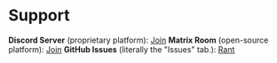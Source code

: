 # Support
**Discord Server** (proprietary platform): [Join](https://discord.gg/aBQQ2gaqkU)
**Matrix Room** (open-source platform): [Join](https://matrix.to/#/#arctinelinux:matrix.org)
**GitHub Issues** (literally the "Issues" tab.): [Rant](https://github.com/Lintine/Arctine/issues)
